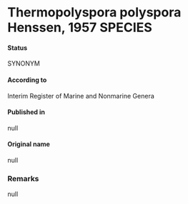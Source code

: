 # Thermopolyspora polyspora Henssen, 1957 SPECIES

#### Status
SYNONYM

#### According to
Interim Register of Marine and Nonmarine Genera

#### Published in
null

#### Original name
null

### Remarks
null